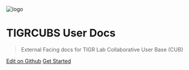 <!-- _coverpage.md -->

![logo](/_img/cub-paw.png)

# TIGRCUBS User Docs

> External Facing docs for TIGR Lab Collaborative User Base (CUB)


[Edit on Github](https://github.com/TIGRLab/TIGRCUB-external)
[Get Started](#TIGRCUB-external)

